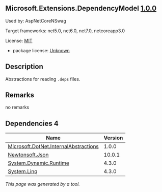 Microsoft.Extensions.DependencyModel [1.0.0](https://www.nuget.org/packages/Microsoft.Extensions.DependencyModel/1.0.0)
--------------------

Used by: AspNetCoreNSwag

Target frameworks: net5.0, net6.0, net7.0, netcoreapp3.0

License: [MIT](../../../../licenses/mit) 

- package license: [Unknown]() 

Description
-----------
Abstractions for reading `.deps` files.

Remarks
-----------
no remarks


Dependencies 4
-----------

|Name|Version|
|----------|:----|
|[Microsoft.DotNet.InternalAbstractions](../../../../packages/nuget.org/microsoft.dotnet.internalabstractions/1.0.0)|1.0.0|
|[Newtonsoft.Json](../../../../packages/nuget.org/newtonsoft.json/10.0.1)|10.0.1|
|[System.Dynamic.Runtime](../../../../packages/nuget.org/system.dynamic.runtime/4.3.0)|4.3.0|
|[System.Linq](../../../../packages/nuget.org/system.linq/4.3.0)|4.3.0|

*This page was generated by a tool.*